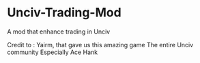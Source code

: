 # Unciv-Trading-Mod
A mod that enhance trading in Unciv




Credit to :
Yairm, that gave us this amazing game
The entire Unciv community
Especially Ace Hank
